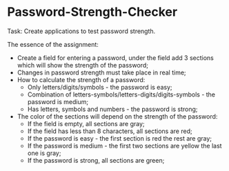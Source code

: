 # Password-Strength-Checker

Task:
Create applications to test password strength.

The essence of the assignment:
- Create a field for entering a password, under the field add 3 sections which will show the strength of the password;
- Changes in password strength must take place in real time;
- How to calculate the strength of a password:
    - Only letters/digits/symbols - the password is easy;
    - Combination of letters-symbols/letters-digits/digits-symbols - the password is medium;
    - Has letters, symbols and numbers - the password is strong;
- The color of the sections will depend on the strength of the password:
    - If the field is empty, all sections are gray;
    - If the field has less than 8 characters, all sections are red;
    - If the password is easy - the first section is red the rest are gray;
    - If the password is medium - the first two sections are yellow the last one is gray;
    - If the password is strong, all sections are green;
